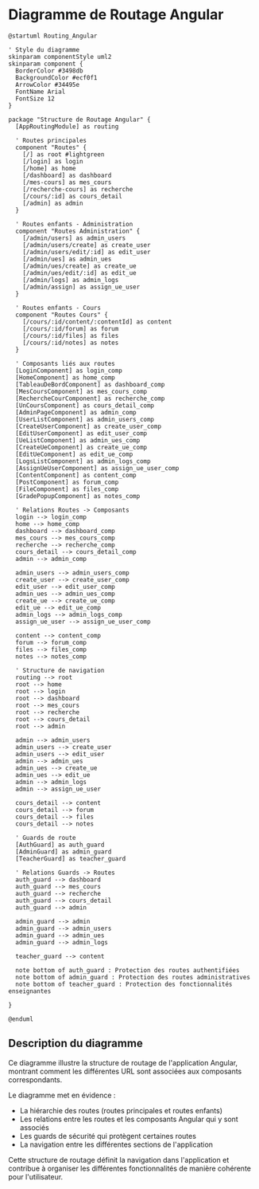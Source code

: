 # Diagramme de Routage Angular

```plantuml
@startuml Routing_Angular

' Style du diagramme
skinparam componentStyle uml2
skinparam component {
  BorderColor #3498db
  BackgroundColor #ecf0f1
  ArrowColor #34495e
  FontName Arial
  FontSize 12
}

package "Structure de Routage Angular" {
  [AppRoutingModule] as routing

  ' Routes principales
  component "Routes" {
    [/] as root #lightgreen
    [/login] as login
    [/home] as home
    [/dashboard] as dashboard
    [/mes-cours] as mes_cours
    [/recherche-cours] as recherche
    [/cours/:id] as cours_detail
    [/admin] as admin
  }

  ' Routes enfants - Administration
  component "Routes Administration" {
    [/admin/users] as admin_users
    [/admin/users/create] as create_user
    [/admin/users/edit/:id] as edit_user
    [/admin/ues] as admin_ues
    [/admin/ues/create] as create_ue
    [/admin/ues/edit/:id] as edit_ue
    [/admin/logs] as admin_logs
    [/admin/assign] as assign_ue_user
  }

  ' Routes enfants - Cours
  component "Routes Cours" {
    [/cours/:id/content/:contentId] as content
    [/cours/:id/forum] as forum
    [/cours/:id/files] as files
    [/cours/:id/notes] as notes
  }

  ' Composants liés aux routes
  [LoginComponent] as login_comp
  [HomeComponent] as home_comp
  [TableauDeBordComponent] as dashboard_comp
  [MesCoursComponent] as mes_cours_comp
  [RechercheCourComponent] as recherche_comp
  [UnCoursComponent] as cours_detail_comp
  [AdminPageComponent] as admin_comp
  [UserListComponent] as admin_users_comp
  [CreateUserComponent] as create_user_comp
  [EditUserComponent] as edit_user_comp
  [UeListComponent] as admin_ues_comp
  [CreateUeComponent] as create_ue_comp
  [EditUeComponent] as edit_ue_comp
  [LogsListComponent] as admin_logs_comp
  [AssignUeUserComponent] as assign_ue_user_comp
  [ContentComponent] as content_comp
  [PostComponent] as forum_comp
  [FileComponent] as files_comp
  [GradePopupComponent] as notes_comp

  ' Relations Routes -> Composants
  login --> login_comp
  home --> home_comp
  dashboard --> dashboard_comp
  mes_cours --> mes_cours_comp
  recherche --> recherche_comp
  cours_detail --> cours_detail_comp
  admin --> admin_comp
  
  admin_users --> admin_users_comp
  create_user --> create_user_comp
  edit_user --> edit_user_comp
  admin_ues --> admin_ues_comp
  create_ue --> create_ue_comp
  edit_ue --> edit_ue_comp
  admin_logs --> admin_logs_comp
  assign_ue_user --> assign_ue_user_comp

  content --> content_comp
  forum --> forum_comp
  files --> files_comp
  notes --> notes_comp

  ' Structure de navigation
  routing --> root
  root --> home
  root --> login
  root --> dashboard
  root --> mes_cours
  root --> recherche
  root --> cours_detail
  root --> admin
  
  admin --> admin_users
  admin_users --> create_user
  admin_users --> edit_user
  admin --> admin_ues
  admin_ues --> create_ue
  admin_ues --> edit_ue
  admin --> admin_logs
  admin --> assign_ue_user

  cours_detail --> content
  cours_detail --> forum
  cours_detail --> files
  cours_detail --> notes

  ' Guards de route
  [AuthGuard] as auth_guard
  [AdminGuard] as admin_guard
  [TeacherGuard] as teacher_guard

  ' Relations Guards -> Routes
  auth_guard --> dashboard
  auth_guard --> mes_cours
  auth_guard --> recherche
  auth_guard --> cours_detail
  auth_guard --> admin
  
  admin_guard --> admin
  admin_guard --> admin_users
  admin_guard --> admin_ues
  admin_guard --> admin_logs
  
  teacher_guard --> content

  note bottom of auth_guard : Protection des routes authentifiées
  note bottom of admin_guard : Protection des routes administratives
  note bottom of teacher_guard : Protection des fonctionnalités enseignantes

}

@enduml
```

## Description du diagramme

Ce diagramme illustre la structure de routage de l'application Angular, montrant comment les différentes URL sont associées aux composants correspondants.

Le diagramme met en évidence :
- La hiérarchie des routes (routes principales et routes enfants)
- Les relations entre les routes et les composants Angular qui y sont associés
- Les guards de sécurité qui protègent certaines routes
- La navigation entre les différentes sections de l'application

Cette structure de routage définit la navigation dans l'application et contribue à organiser les différentes fonctionnalités de manière cohérente pour l'utilisateur.
